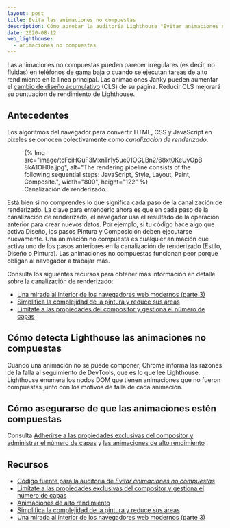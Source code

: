 ```yaml
---
layout: post
title: Evita las animaciones no compuestas
description: Cómo aprobar la auditoría Lighthouse "Evitar animaciones no compuestas".
date: 2020-08-12
web_lighthouse:
  - animaciones no compuestas
---
```


Las animaciones no compuestas pueden parecer irregulares (es decir, no fluidas) en teléfonos de gama baja o cuando se ejecutan tareas de alto rendimiento en la línea principal. Las animaciones Janky pueden aumentar el [cambio de diseño acumulativo](/cls/) (CLS) de su página. Reducir CLS mejorará su puntuación de rendimiento de Lighthouse.

## Antecedentes

Los algoritmos del navegador para convertir HTML, CSS y JavaScript en píxeles se conocen colectivamente como *canalización de renderizado*.

<figure>{% Img src="image/tcFciHGuF3MxnTr1y5ue01OGLBn2/68xt0KeUvOpB8kA1OH0a.jpg", alt="The rendering pipeline consists of the following sequential steps: JavaScript, Style, Layout, Paint, Composite.", width="800", height="122" %} <figcaption> Canalización de renderizado.</figcaption></figure>

Está bien si no comprendes lo que significa cada paso de la canalización de renderizado. La clave para entenderlo ahora es que en cada paso de la canalización de renderizado, el navegador usa el resultado de la operación anterior para crear nuevos datos. Por ejemplo, si tu código hace algo que activa Diseño, los pasos Pintura y Composición deben ejecutarse nuevamente. Una animación no compuesta es cualquier animación que activa uno de los pasos anteriores en la canalización de renderizado (Estilo, Diseño o Pintura). Las animaciones no compuestas funcionan peor porque obligan al navegador a trabajar más.

Consulta los siguientes recursos para obtener más información en detalle sobre la canalización de renderizado:

- [Una mirada al interior de los navegadores web modernos (parte 3)](https://developer.chrome.com/blog/inside-browser-part3/)
- [Simplifica la complejidad de la pintura y reduce sus áreas](/simplify-paint-complexity-and-reduce-paint-areas/)
- [Limítate a las propiedades del compositor y gestiona el número de capas](/stick-to-compositor-only-properties-and-manage-layer-count/)

## Cómo detecta Lighthouse las animaciones no compuestas

Cuando una animación no se puede componer, Chrome informa las razones de la falla al seguimiento de DevTools, que es lo que lee Lighthouse. Lighthouse enumera los nodos DOM que tienen animaciones que no fueron compuestas junto con los motivos de falla de cada animación.

## Cómo asegurarse de que las animaciones estén compuestas

Consulta [Adherirse a las propiedades exclusivas del compositor y administrar el número de capas](/stick-to-compositor-only-properties-and-manage-layer-count/) y [las animaciones de alto rendimiento](https://www.html5rocks.com/en/tutorials/speed/high-performance-animations/) .

## Recursos

- [Código fuente para la auditoría de *Evitar animaciones no compuestas*](https://github.com/GoogleChrome/lighthouse/blob/master/core/audits/non-composited-animations.js)
- [Limítate a las propiedades exclusivas del compositor y gestiona el número de capas](/stick-to-compositor-only-properties-and-manage-layer-count/)
- [Animaciones de alto rendimiento](https://www.html5rocks.com/en/tutorials/speed/high-performance-animations/)
- [Simplifica la complejidad de la pintura y reduce sus áreas](/simplify-paint-complexity-and-reduce-paint-areas/)
- [Una mirada al interior de los navegadores web modernos (parte 3)](https://developer.chrome.com/blog/inside-browser-part3/)
